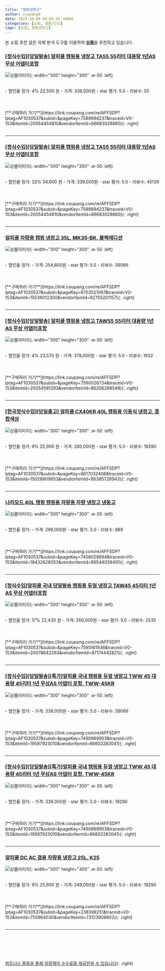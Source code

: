 ```yaml
---
title: "캠핑냉장고"
author: coupang6
date: 2023-10-09 00:05:45 +0800
categories: [쇼핑, 생활/건강]
tags: [쇼핑, 캠핑냉장고]
---
```


본 쇼핑 추천 글은 자체 분석 도구를 이용하여 [**상품**](https://link.coupang.com/a/bao1ui)을 추천하고 있습니다.

### [[정식수입][당일발송] 알피쿨 캠핑용 냉장고 TA55 55리터 대용량 1년AS 무상 어댑터포함](https://link.coupang.com/re/AFFSDP?lptag=AF1030537&subid=&pageKey=7589994237&traceid=V0-153&itemId=20054454810&vendorItemId=86683028860)

![상품이미지](https://thumbnail8.coupangcdn.com/thumbnails/remote/230x230ex/image/vendor_inventory/00ec/edb142d51e4029919339391ef092b397e5888b79c95630f55694d584deaa.jpg){: width="300" height="300" .w-50 .left}


<br>
- 할인율 정가: 4%  22,500   원
- 가격: 339,000원
- star 평가: 5.0
- 리뷰수: 55
<br>
<br>
<br>
<br>
[**구매하러 가기**](https://link.coupang.com/re/AFFSDP?lptag=AF1030537&subid=&pageKey=7589994237&traceid=V0-153&itemId=20054454810&vendorItemId=86683028860){: .right}
<br>
<br>

---

### [[정식수입][당일발송] 알피쿨 캠핑용 냉장고 TA55 55리터 대용량 1년AS 무상 어댑터포함](https://link.coupang.com/re/AFFSDP?lptag=AF1030537&subid=&pageKey=7589994237&traceid=V0-153&itemId=20054454810&vendorItemId=86683028860)

![상품이미지](https://thumbnail8.coupangcdn.com/thumbnails/remote/230x230ex/image/vendor_inventory/00ec/edb142d51e4029919339391ef092b397e5888b79c95630f55694d584deaa.jpg){: width="300" height="300" .w-50 .left}


<br>
- 할인율 정가: 32%  34,000   원
- 가격: 339,000원
- star 평가: 5.0
- 리뷰수: 45139
<br>
<br>
<br>
<br>
[**구매하러 가기**](https://link.coupang.com/re/AFFSDP?lptag=AF1030537&subid=&pageKey=7589994237&traceid=V0-153&itemId=20054454810&vendorItemId=86683028860){: .right}
<br>
<br>

---

### [알피쿨 차량용 캠핑 냉장고 35L, MK35-BK, 블랙에디션](https://link.coupang.com/re/AFFSDP?lptag=AF1030537&subid=&pageKey=6703521067&traceid=V0-153&itemId=15536012300&vendorItemId=82755201157)

![상품이미지](https://thumbnail10.coupangcdn.com/thumbnails/remote/230x230ex/image/rs_quotation_api/inpwioq9/cdb761c6fad246c6a00df85bd993d3e7.jpg){: width="300" height="300" .w-50 .left}


<br>
- 할인율 정가: 
- 가격: 254,800원
- star 평가: 5.0
- 리뷰수: 39066
<br>
<br>
<br>
<br>
[**구매하러 가기**](https://link.coupang.com/re/AFFSDP?lptag=AF1030537&subid=&pageKey=6703521067&traceid=V0-153&itemId=15536012300&vendorItemId=82755201157){: .right}
<br>
<br>

---

### [[정식수입][당일발송] 알피쿨 캠핑용 냉장고 TAW55 55리터 대용량 1년AS 무상 어댑터포함](https://link.coupang.com/re/AFFSDP?lptag=AF1030537&subid=&pageKey=7590026734&traceid=V0-153&itemId=20054581293&vendorItemId=86206288548)

![상품이미지](https://thumbnail10.coupangcdn.com/thumbnails/remote/230x230ex/image/vendor_inventory/a237/63b87f9b0220c5ba4f8e213b5a07abda55a954f7e77a1d840db4fc09bf0c.jpg){: width="300" height="300" .w-50 .left}


<br>
- 할인율 정가: 4%  23,570   원
- 가격: 379,000원
- star 평가: 5.0
- 리뷰수: 1932
<br>
<br>
<br>
<br>
[**구매하러 가기**](https://link.coupang.com/re/AFFSDP?lptag=AF1030537&subid=&pageKey=7590026734&traceid=V0-153&itemId=20054581293&vendorItemId=86206288548){: .right}
<br>
<br>

---

### [[한국정식수입][당일출고] 알피쿨 CX40KR 40L 캠핑용 이동식 냉장고, 혼합색상](https://link.coupang.com/re/AFFSDP?lptag=AF1030537&subid=&pageKey=6617032406&traceid=V0-153&itemId=15028909653&vendorItemId=86385728943)

![상품이미지](https://thumbnail9.coupangcdn.com/thumbnails/remote/230x230ex/image/vendor_inventory/52ca/57b36fc077f11062e0d5c1496a04b7a93450930db9b09d9e2fae1ae83dd3.jpg){: width="300" height="300" .w-50 .left}


<br>
- 할인율 정가: 9%  25,900   원
- 가격: 280,000원
- star 평가: 5.0
- 리뷰수: 19290
<br>
<br>
<br>
<br>
[**구매하러 가기**](https://link.coupang.com/re/AFFSDP?lptag=AF1030537&subid=&pageKey=6617032406&traceid=V0-153&itemId=15028909653&vendorItemId=86385728943){: .right}
<br>
<br>

---

### [나리모드 40L 캠핑 캠핑용 차량용 차량 냉장고 냉동고](https://link.coupang.com/re/AFFSDP?lptag=AF1030537&subid=&pageKey=7458029894&traceid=V0-153&itemId=19432828053&vendorItemId=86544039491)

![상품이미지](https://thumbnail10.coupangcdn.com/thumbnails/remote/230x230ex/image/vendor_inventory/d593/7f6d722391da19db9b85c4c83ef7d6dbadab32ecac2cc62b0e8051a669ca.jpg){: width="300" height="300" .w-50 .left}


<br>
- 할인율 정가: 
- 가격: 299,000원
- star 평가: 5.0
- 리뷰수: 889
<br>
<br>
<br>
<br>
[**구매하러 가기**](https://link.coupang.com/re/AFFSDP?lptag=AF1030537&subid=&pageKey=7458029894&traceid=V0-153&itemId=19432828053&vendorItemId=86544039491){: .right}
<br>
<br>

---

### [[정식수입]알피쿨 국내 당일발송 캠핑용 듀얼 냉장고 TAW45 45리터 1년AS 무상 어댑터포함](https://link.coupang.com/re/AFFSDP?lptag=AF1030537&subid=&pageKey=7595161936&traceid=V0-153&itemId=20078642263&vendorItemId=87174442821)

![상품이미지](https://thumbnail6.coupangcdn.com/thumbnails/remote/230x230ex/image/vendor_inventory/e17f/3df591d107817e3fa4a08a651deefbc825f8fa61b594b6fcb1cb6dcfcd10.jpg){: width="300" height="300" .w-50 .left}


<br>
- 할인율 정가: 17%  22,430   원
- 가격: 359,000원
- star 평가: 5.0
- 리뷰수: 2535
<br>
<br>
<br>
<br>
[**구매하러 가기**](https://link.coupang.com/re/AFFSDP?lptag=AF1030537&subid=&pageKey=7595161936&traceid=V0-153&itemId=20078642263&vendorItemId=87174442821){: .right}
<br>
<br>

---

### [[정식수입][당일발송][특가]알피쿨 국내 캠핑용 듀얼 냉장고 TWW 45 대용량 45리터 1년 무상AS 어댑터 포함, TWW-45KR](https://link.coupang.com/re/AFFSDP?lptag=AF1030537&subid=&pageKey=7490969953&traceid=V0-153&itemId=19587923010&vendorItemId=86602283041)

![상품이미지](https://thumbnail7.coupangcdn.com/thumbnails/remote/230x230ex/image/vendor_inventory/0ede/e7240d96bcab0d403e6f9326b33c6f1160c9f64ed9d142c5e10982fd4efc.jpg){: width="300" height="300" .w-50 .left}


<br>
- 할인율 정가: 
- 가격: 339,000원
- star 평가: 5.0
- 리뷰수: 39066
<br>
<br>
<br>
<br>
[**구매하러 가기**](https://link.coupang.com/re/AFFSDP?lptag=AF1030537&subid=&pageKey=7490969953&traceid=V0-153&itemId=19587923010&vendorItemId=86602283041){: .right}
<br>
<br>

---

### [[정식수입][당일발송][특가]알피쿨 국내 캠핑용 듀얼 냉장고 TWW 45 대용량 45리터 1년 무상AS 어댑터 포함, TWW-45KR](https://link.coupang.com/re/AFFSDP?lptag=AF1030537&subid=&pageKey=7490969953&traceid=V0-153&itemId=19587923010&vendorItemId=86602283041)

![상품이미지](https://thumbnail7.coupangcdn.com/thumbnails/remote/230x230ex/image/vendor_inventory/0ede/e7240d96bcab0d403e6f9326b33c6f1160c9f64ed9d142c5e10982fd4efc.jpg){: width="300" height="300" .w-50 .left}


<br>
- 할인율 정가: 
- 가격: 339,000원
- star 평가: 5.0
- 리뷰수: 19290
<br>
<br>
<br>
<br>
[**구매하러 가기**](https://link.coupang.com/re/AFFSDP?lptag=AF1030537&subid=&pageKey=7490969953&traceid=V0-153&itemId=19587923010&vendorItemId=86602283041){: .right}
<br>
<br>

---

### [알피쿨 DC AC 겸용 차량용 냉장고 25L, K25](https://link.coupang.com/re/AFFSDP?lptag=AF1030537&subid=&pageKey=238398251&traceid=V0-153&itemId=755964030&vendorItemId=73123908802)

![상품이미지](https://thumbnail10.coupangcdn.com/thumbnails/remote/230x230ex/image/retail/images/5658563431775998-582ba487-0f36-4527-93a8-93fb06c37cd8.jpg){: width="300" height="300" .w-50 .left}


<br>
- 할인율 정가: 9%  25,900   원
- 가격: 249,000원
- star 평가: 5.0
- 리뷰수: 19290
<br>
<br>
<br>
<br>
[**구매하러 가기**](https://link.coupang.com/re/AFFSDP?lptag=AF1030537&subid=&pageKey=238398251&traceid=V0-153&itemId=755964030&vendorItemId=73123908802){: .right}
<br>
<br>

---
<br><br><br><br><br> [파트너스 활동을 통해 일정액의 수수료를 제공받을 수 있습니다](https://link.coupang.com/a/bao1ui){: .right}